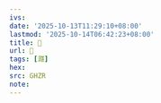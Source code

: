 ```yaml
---
ivs:
date: '2025-10-13T11:29:10+08:00'
lastmod: '2025-10-14T06:42:23+08:00'
title: 󰠘
url: 󰠘
tags: [㶏]
hex: 
src: GHZR
note:
---
```

